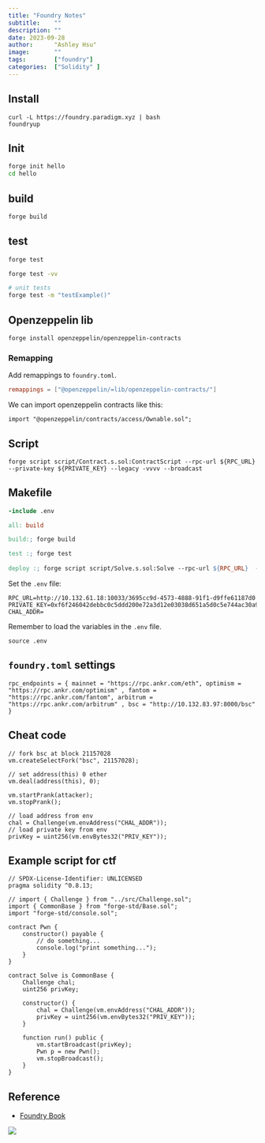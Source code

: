 ```yaml
---
title: "Foundry Notes"
subtitle:    ""
description: ""
date: 2023-09-28
author:      "Ashley Hsu"
image:       ""
tags:        ["foundry"]
categories:  ["Solidity" ]
---
```


## Install
```
curl -L https://foundry.paradigm.xyz | bash
foundryup
```

## Init
```bash
forge init hello
cd hello
```

## build

```bash
forge build
```

## test

```bash
forge test

forge test -vv

# unit tests 
forge test -m "testExample()"
```

## Openzeppelin lib
```
forge install openzeppelin/openzeppelin-contracts
```
### Remapping
Add remappings to `foundry.toml`.
```toml
remappings = ["@openzeppelin/=lib/openzeppelin-contracts/"]
```
We can import openzeppelin contracts like this:
```solidity
import "@openzeppelin/contracts/access/Ownable.sol";
```

## Script
```
forge script script/Contract.s.sol:ContractScript --rpc-url ${RPC_URL}  --private-key ${PRIVATE_KEY} --legacy -vvvv --broadcast
```

## Makefile
```makefile
-include .env

all: build

build:; forge build

test :; forge test 
 
deploy :; forge script script/Solve.s.sol:Solve --rpc-url ${RPC_URL}  --private-key ${PRIVATE_KEY} --legacy -vvvv --broadcast
```
Set the `.env` file:

```
RPC_URL=http://10.132.61.18:10033/3695cc9d-4573-4888-91f1-d9ffe61187d0
PRIVATE_KEY=0xf6f246042debbc0c5ddd200e72a3d12e03038d651a5d0c5e744ac30a94e5c3d7
CHAL_ADDR=
``` 
Remember to load the variables in the `.env` file.
```
source .env
```
## `foundry.toml` settings
```
rpc_endpoints = { mainnet = "https://rpc.ankr.com/eth", optimism = "https://rpc.ankr.com/optimism" , fantom = "https://rpc.ankr.com/fantom", arbitrum = "https://rpc.ankr.com/arbitrum" , bsc = "http://10.132.83.97:8000/bsc" }
```

## Cheat code
```solidity
// fork bsc at block 21157028
vm.createSelectFork("bsc", 21157028);

// set address(this) 0 ether
vm.deal(address(this), 0);

vm.startPrank(attacker);
vm.stopPrank();

// load address from env
chal = Challenge(vm.envAddress("CHAL_ADDR"));
// load private key from env
privKey = uint256(vm.envBytes32("PRIV_KEY"));
```

## Example script for ctf

```solidity
// SPDX-License-Identifier: UNLICENSED
pragma solidity ^0.8.13;

// import { Challenge } from "../src/Challenge.sol";
import { CommonBase } from "forge-std/Base.sol";
import "forge-std/console.sol";

contract Pwn {
    constructor() payable {
        // do something...
        console.log("print something...");
    }
}

contract Solve is CommonBase {
    Challenge chal;
    uint256 privKey;

    constructor() {
        chal = Challenge(vm.envAddress("CHAL_ADDR"));
        privKey = uint256(vm.envBytes32("PRIV_KEY"));
    }

    function run() public {
        vm.startBroadcast(privKey);
        Pwn p = new Pwn();
        vm.stopBroadcast();
    }
}
```

## Reference
- [Foundry Book](https://book.getfoundry.sh/)


![](https://stickershop.line-scdn.net/stickershop/v1/product/1976/LINEStorePC/main.png)